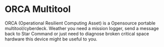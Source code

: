 # ORCA Multitool 

ORCA (Operational Resilient Computing Asset) is a Opensource portable multitool/cyberdeck. Weather you need a mission logger, send a message back to Star Command or just need to diagnose broken critical space hardware this device might be useful to you.
